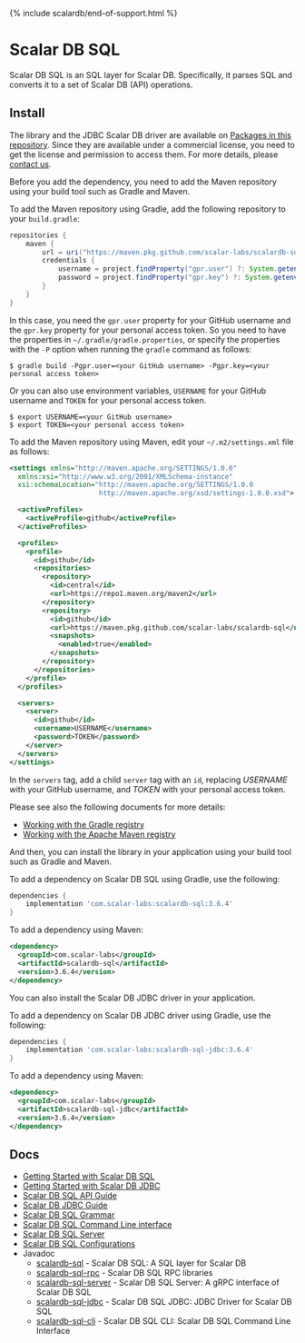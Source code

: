 {% include scalardb/end-of-support.html %}

# Scalar DB SQL

<!-- commented out for now since it's private
[![CI](https://github.com/scalar-labs/scalardb-sql/actions/workflows/ci.yaml/badge.svg)](https://github.com/scalar-labs/scalardb-sql/actions/workflows/ci.yaml)
-->

Scalar DB SQL is an SQL layer for Scalar DB.
Specifically, it parses SQL and converts it to a set of Scalar DB (API) operations.

## Install

The library and the JDBC Scalar DB driver are available on [Packages in this repository](https://github.com/orgs/scalar-labs/packages?repo_name=scalardb-sql).
Since they are available under a commercial license, you need to get the license and permission to access them.
For more details, please [contact us](https://scalar-labs.com/contact_us/).

Before you add the dependency, you need to add the Maven repository using your build tool such as Gradle and Maven.

To add the Maven repository using Gradle, add the following repository to your `build.gradle`:
```gradle
repositories {
    maven {
        url = uri("https://maven.pkg.github.com/scalar-labs/scalardb-sql")
        credentials {
            username = project.findProperty("gpr.user") ?: System.getenv("USERNAME")
            password = project.findProperty("gpr.key") ?: System.getenv("TOKEN")
        }
    }
}
```

In this case, you need the `gpr.user` property for your GitHub username and the `gpr.key` property for your personal access token.
So you need to have the properties in `~/.gradle/gradle.properties`, or specify the properties with the `-P` option when running the `gradle` command as follows:

```shell
$ gradle build -Pgpr.user=<your GitHub username> -Pgpr.key=<your personal access token>
```

Or you can also use environment variables, `USERNAME` for your GitHub username and `TOKEN` for your personal access token.

```shell
$ export USERNAME=<your GitHub username>
$ export TOKEN=<your personal access token>
```

To add the Maven repository using Maven, edit your `~/.m2/settings.xml` file as follows:
```xml
<settings xmlns="http://maven.apache.org/SETTINGS/1.0.0"
  xmlns:xsi="http://www.w3.org/2001/XMLSchema-instance"
  xsi:schemaLocation="http://maven.apache.org/SETTINGS/1.0.0
                      http://maven.apache.org/xsd/settings-1.0.0.xsd">

  <activeProfiles>
    <activeProfile>github</activeProfile>
  </activeProfiles>

  <profiles>
    <profile>
      <id>github</id>
      <repositories>
        <repository>
          <id>central</id>
          <url>https://repo1.maven.org/maven2</url>
        </repository>
        <repository>
          <id>github</id>
          <url>https://maven.pkg.github.com/scalar-labs/scalardb-sql</url>
          <snapshots>
            <enabled>true</enabled>
          </snapshots>
        </repository>
      </repositories>
    </profile>
  </profiles>

  <servers>
    <server>
      <id>github</id>
      <username>USERNAME</username>
      <password>TOKEN</password>
    </server>
  </servers>
</settings>
```

In the `servers` tag, add a child `server` tag with an `id`, replacing *USERNAME* with your GitHub username, and *TOKEN* with your personal access token.

Please see also the following documents for more details:
- [Working with the Gradle registry](https://docs.github.com/en/packages/working-with-a-github-packages-registry/working-with-the-gradle-registry)
- [Working with the Apache Maven registry](https://docs.github.com/en/packages/working-with-a-github-packages-registry/working-with-the-apache-maven-registry)

And then, you can install the library in your application using your build tool such as Gradle and Maven.

To add a dependency on Scalar DB SQL using Gradle, use the following:
```gradle
dependencies {
    implementation 'com.scalar-labs:scalardb-sql:3.6.4'
}
```

To add a dependency using Maven:
```xml
<dependency>
  <groupId>com.scalar-labs</groupId>
  <artifactId>scalardb-sql</artifactId>
  <version>3.6.4</version>
</dependency>
```

You can also install the Scalar DB JDBC driver in your application.

To add a dependency on Scalar DB JDBC driver using Gradle, use the following:
```gradle
dependencies {
    implementation 'com.scalar-labs:scalardb-sql-jdbc:3.6.4'
}
```

To add a dependency using Maven:
```xml
<dependency>
  <groupId>com.scalar-labs</groupId>
  <artifactId>scalardb-sql-jdbc</artifactId>
  <version>3.6.4</version>
</dependency>
```

## Docs

- [Getting Started with Scalar DB SQL](getting-started-with-sql.md)
- [Getting Started with Scalar DB JDBC](getting-started-with-jdbc.md)
- [Scalar DB SQL API Guide](sql-api-guide.md)
- [Scalar DB JDBC Guide](jdbc-guide.md)
- [Scalar DB SQL Grammar](grammar.md)
- [Scalar DB SQL Command Line interface](command-line-interface.md)
- [Scalar DB SQL Server](sql-server.md)
- [Scalar DB SQL Configurations](configurations.md)
- Javadoc
  - [scalardb-sql](https://scalar-labs.github.io/scalardb-sql/javadoc/core/index.html) - Scalar DB SQL: A SQL layer for Scalar DB
  - [scalardb-sql-rpc](https://scalar-labs.github.io/scalardb-sql/javadoc/rpc/index.html) - Scalar DB SQL RPC libraries
  - [scalardb-sql-server](https://scalar-labs.github.io/scalardb-sql/javadoc/server/index.html) - Scalar DB SQL Server: A gRPC interface of Scalar DB SQL
  - [scalardb-sql-jdbc](https://scalar-labs.github.io/scalardb-sql/javadoc/jdbc/index.html) - Scalar DB SQL JDBC: JDBC Driver for Scalar DB SQL
  - [scalardb-sql-cli](https://scalar-labs.github.io/scalardb-sql/javadoc/cli/index.html) - Scalar DB SQL CLI: Scalar DB SQL Command Line Interface

